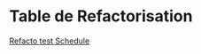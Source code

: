 # Table de Refactorisation

[Refacto test Schedule ](Table%20de%20Refactorisation%2023b2073e577e8059afadda48fafbcc5d/Refacto%20test%20Schedule%2023b2073e577e808882e4d5030a18daad.csv)
